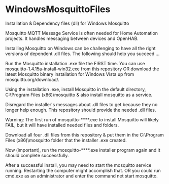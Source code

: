 # WindowsMosquittoFiles
Installation & Dependency files (dll) for Windows Mosquitto

Mosquitto MQTT Message Service is often needed for Home Automation projects.
 It handles messaging between devices and OpenHAB.

 Installing Mosquitto on Windows can be challenging to have all the right versions of dependent .dll files.
             The following should help you succeed ...
 
   Run the Mosquitto installation .exe file the FIRST time.
 You can use mosquitto-1.4.15a-install-win32.exe from this repository OR
   download the latest Mosquitto binary installation for Windows Vista up
           from mosquitto.org/download/.

Using the installation .exe, install Mosquitto in the default directory, C:\Program Files (x86)\mosquitto
    & also install mosquitto as a service.

Disregard the installer's messages about .dll files to get because they no longer help enough.
    This repository should provide the needed .dll files.

 Warning: The first run of mosquitto-****.exe to install Mosquitto will likely FAIL, 
     but it will have installed needed files and folders.

Download all four .dll files from this repository & put them in the C:\Program Files (x86)\mosquitto folder that the installer .exe created.

Now (important), run the mosquitto-****.exe installer program again
    and it should complete successfully.
    
After a successful install, you may need to start the mosquitto service running.
   Restarting the computer might accomplish that.
OR you could run cmd.exe as an administrator and enter the command   net start mosquitto.

